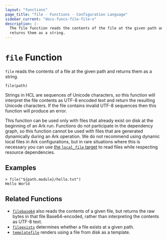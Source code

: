 ```yaml
---
layout: "functions"
page_title: "file - Functions - Configuration Language"
sidebar_current: "docs-funcs-file-file-x"
description: |-
  The file function reads the contents of the file at the given path and
  returns them as a string.
---
```


# `file` Function

`file` reads the contents of a file at the given path and returns them as
a string.

```hcl
file(path)
```

Strings in HCL are sequences of Unicode characters, so
this function will interpret the file contents as UTF-8 encoded text and
return the resulting Unicode characters. If the file contains invalid UTF-8
sequences then this function will produce an error.

This function can be used only with files that already exist on disk
at the beginning of an Ark run. Functions do not participate in the
dependency graph, so this function cannot be used with files that are generated
dynamically during an Ark operation. We do not recommend using dynamic
local files in Ark configurations, but in rare situations where this is
necessary you can use
[the `local_file` target](../../concepts/configuration/targets/local_file.md)
to read files while respecting resource dependencies.

## Examples

```
> file("${path.module}/hello.txt")
Hello World
```

## Related Functions

* [`filebase64`](./filebase64.md) also reads the contents of a given file,
  but returns the raw bytes in that file Base64-encoded, rather than
  interpreting the contents as UTF-8 text.
* [`fileexists`](./fileexists.md) determines whether a file exists
  at a given path.
* [`templatefile`](./templatefile.md) renders using a file from disk as a
  template.
